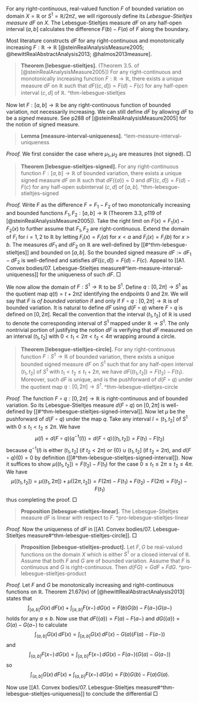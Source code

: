 For any right-continuous, real-valued function $F$ of bounded variation on domain $X = \mathbb{R}$ or $S^1 = \mathbb{R} / 2\pi \mathbb{Z}$, we will rigorously define its _Lebesgue-Stieltjes measure_ $dF$ on $X$. The Lebesgue-Stieltjes measure $dF$ on any half-open interval $(a, b]$ calculates the difference $F(b) - F(a)$ of $F$ along the boundary.

Most literature constructs $dF$ for any right-continuous and monotonically increasing $F : \mathbb{R} \to \mathbb{R}$ [@steinRealAnalysisMeasure2005; @hewittRealAbstractAnalysis2013; @halmos2013measure].

> __Theorem [lebesgue-stieltjes].__ (Theorem 3.5. of [@steinRealAnalysisMeasure2005]) For any right-continuous and monotonically increasing function $F : \mathbb{R} \to \mathbb{R}$, there exists a unique measure $dF$ on $\mathbb{R}$ such that $dF((c, d]) = F(d) - F(c)$ for any half-open interval $(c, d]$ of $\mathbb{R}$.
> ^thm-lebesgue-stieltjes

Now let $F : [a, b] \to \mathbb{R}$ be any right-continuous function of bounded variation, not necessarily increasing. We can still define $dF$ by allowing $dF$ to be a _signed_ measure. See p288 of [@steinRealAnalysisMeasure2005] for the notion of signed measure.

> __Lemma [measure-interval-uniqueness].__ 
> ^lem-measure-interval-uniqueness

_Proof._ We first consider the case where $\mu_1, \mu_2$ are measures (not signed).  □

> __Theorem [lebesgue-stieltjes-signed].__ For any right-continuous function $F : [a, b] \to \mathbb{R}$ of bounded variation, there exists a unique signed measure $dF$ on $\mathbb{R}$ such that $dF(\left\{ a \right\}) = 0$ and $dF((c, d]) = F(d) - F(c)$ for any half-open subinterval $(c, d]$ of $[a, b]$.
> ^thm-lebesgue-stieltjes-signed

_Proof._ Write $F$ as the difference $F = F_1 - F_2$ of two monotonically increasing and bounded functions $F_1, F_2 : [a, b] \to \mathbb{R}$ (Theorem 3.3, p119 of [@steinRealAnalysisMeasure2005]). Take the right limit on $F(x) = F_1(x) - F_2(x)$ to further assume that $F_1, F_2$ are right-continuous. Extend the domain of $F_i$ for $i=1, 2$ to $\mathbb{R}$ by letting $F_i(x) = F_i(a)$ for $x < a$ and $F_i(x) = F_i(b)$ for $x > b$. The measures $dF_1$ and $dF_2$ on $\mathbb{R}$ are well-defined by [[#^thm-lebesgue-stieltjes]] and bounded on $[a, b]$. So the bounded signed measure $dF := dF_1 - dF_2$ is well-defined and satisfies $dF((c, d]) = F(d) - F(c)$. Appeal to [[A1. Convex bodies/07. Lebesgue-Stieltjes measure#^lem-measure-interval-uniqueness]] for the uniqueness of such $dF$. □

We now allow the domain of $F : S^1 \to \mathbb{R}$ to be $S^1$. Define $q : [0, 2\pi] \to S^1$ as the quotient map $q(t) = t + 2\pi \mathbb{Z}$ identifying the endpoints $0$ and $2\pi$. We will say that $F$ is _of bounded variation_ if and only if $F \circ q : [0, 2\pi] \to \mathbb{R}$ is of bounded variation. It is natural to define $dF$ using $d(F \circ q)$ where $F \circ q$ is defined on $[0, 2\pi]$. Recall the convention that the interval $(t_1, t_2]$ of $\mathbb{R}$ is used to denote the corresponding interval of $S^1$ mapped under $\mathbb{R} \to S^1$. The only nontrivial portion of justifying the notion $d F$ is verifying that $dF$ measured on an interval $(t_1, t_2]$ with $0 <t_1 < 2\pi < t_2 < 4\pi$ wrapping around a circle.

> __Theorem [lebesgue-stieltjes-circle].__ For any right-continuous function $F : S^1 \to \mathbb{R}$ of bounded variation, there exists a unique bounded signed measure $dF$ on $S^1$ such that for any half-open interval $(t_1, t_2]$ of $S^1$ with $t_1 < t_2 \leq t_1 + 2\pi$, we have $dF((t_1, t_2]) = F(t_2) - F(t_1)$. Moreover, such $dF$ is unique, and is the pushforward of $d(F \circ q)$ under the quotient map $q : [0, 2\pi] \to S^1$.
> ^thm-lebesgue-stieltjes-circle

_Proof._ The function $F \circ q : [0, 2\pi] \to \mathbb{R}$ is right-continuous and of bounded variation. So its Lebesgue-Stieltjes measure $d(F \circ q)$ on $[0, 2\pi]$ is well-defined by [[#^thm-lebesgue-stieltjes-signed-interval]]. Now let $\mu$ be the pushforward of $d(F \circ q)$ under the map $q$. Take any interval $I = (t_1, t_2]$ of $S^1$ with $0 \leq t_1 < t_2 \leq 2\pi$. We have
$$
\mu(I) = d(F \circ q)(q^{-1}(I)) = d(F \circ q)((t_1, t_2]) = F(t_1) - F(t_2)
$$
because $q^{-1}(I)$ is either $(t_1, t_2]$ (if $t_2 < 2\pi$) or $\left\{ 0 \right\} \cup (t_1, t_2]$ (if $t_2 = 2\pi$), and $d(F \circ q)(0) = 0$ by definition ([[#^thm-lebesgue-stieltjes-signed-interval]]). Now it suffices to show $\mu((t_1, t_2]) = F(t_2) - F(t_1)$ for the case $0 \leq t_1 \leq 2\pi \leq t_2 \leq 4\pi$. We have
$$
\mu((t_1, t_2]) = \mu((t_1, 2\pi]) + \mu((2\pi, t_2]) = F(2\pi) - F(t_1) + F(t_2) - F(2\pi) = F(t_2) - F(t_1)
$$
thus completing the proof. □

> __Proposition [lebesgue-stieltjes-linear].__ The Lebesgue-Stieltjes measure $dF$ is linear with respect to $F$.
> ^pro-lebesgue-stieltjes-linear

_Proof._ Now the uniqueness of $dF$ in [[A1. Convex bodies/07. Lebesgue-Stieltjes measure#^thm-lebesgue-stieltjes-circle]]. □

> __Proposition [lebesgue-stieltjes-product].__ Let $F, G$ be real-valued functions on the domain $X$ which is either $S^1$ or a closed interval of $\mathbb{R}$. Assume that both $F$ and $G$ are of bounded variation. Assume that $F$ is continuous and $G$ is right-continuous. Then $d(FG) = G dF + F dG$.
> ^pro-lebesgue-stieltjes-product

_Proof._ Let $F$ and $G$ be monotonically increasing and right-continuous functions on $\mathbb{R}$. Theorem 21.67(iv) of [@hewittRealAbstractAnalysis2013] states that
$$
\int_{[a, b]} G(x)\, dF(x) + \int_{[a, b]} F(x-) \, dG(x) = F(b) G(b) - F(a-) G(a-)
$$
holds for any $a \leq b$. Now use that $dF(\{a\}) = F(a) - F(a-)$ and $dG(\left\{ a \right\}) = G(a) - G(a-)$ to calculate
$$
\int_{(a, b]} G(x)\, dF(x) = \int_{[a, b]} G(x)\,dF(x) - G(a) \left( F(a) - F(a-) \right)
$$
and
$$
\int_{(a, b]} F(x-) \, dG(x) = \int_{[a, b]} F(x-) \, dG(x) - F(a-) \left( G(a) - G(a-) \right) 
$$
so
$$
\int_{(a, b]} G(x)\, dF(x) + \int_{(a, b]} F(x-) \, dG(x) = F(b) G(b) - F(a) G(a).
$$

Now use [[A1. Convex bodies/07. Lebesgue-Stieltjes measure#^thm-lebesgue-stieltjes-uniqueness]] to conclude the differential 
□